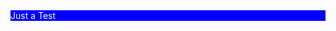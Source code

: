 <html>
  <head>
    <style>
      main {
        background-color: blue;
        color: white;
      }
    </style>
  </head>
  <main>
    Just a Test
  </main>
</html>
<script>
  alert('its Working');
</script>
